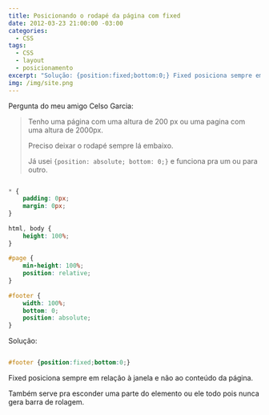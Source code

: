 ```yaml
---
title: Posicionando o rodapé da página com fixed
date: 2012-03-23 21:00:00 -03:00
categories:
  - CSS
tags:
  - CSS
  - layout
  - posicionamento
excerpt: "Solução: {position:fixed;bottom:0;} Fixed posiciona sempre em relação à janela e não ao conteúdo da página."
img: /img/site.png
---
```


Pergunta do meu amigo Celso Garcia:

> Tenho uma página com uma altura de 200 px ou uma pagina com uma altura de 2000px.
> 
> Preciso deixar o rodapé sempre lá embaixo.
> 
> Já usei `{position: absolute; bottom: 0;}` e funciona pra um ou para outro.


```css

* {  
    padding: 0px;
    margin: 0px;
}  
  
html, body {  
    height: 100%;  
}  
 
#page {  
    min-height: 100%;  
    position: relative;  
}  
  
#footer {  
    width: 100%;  
    bottom: 0;  
    position: absolute;  
}  

```


Solução:


```css

#footer {position:fixed;bottom:0;}

```


Fixed posiciona sempre em relação à janela e não ao conteúdo da página.

Também serve pra esconder uma parte do elemento ou ele todo pois nunca gera barra de rolagem.